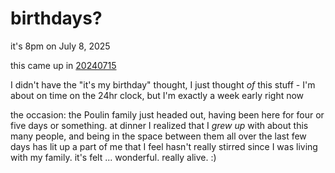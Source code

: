 # birthdays?

it's 8pm on July 8, 2025

this came up in [20240715](../../../2024/07/15.md)

I didn't have the "it's my birthday" thought, I just thought _of_ this stuff - I'm about on time on the 24hr clock, but I'm exactly a week early right now

the occasion: the Poulin family just headed out, having been here for four or five days or something. at dinner I realized that I _grew up_ with about this many people, and being in the space between them all over the last few days has lit up a part of me that I feel hasn't really stirred since I was living with my family. it's felt ... wonderful. really alive. :)
